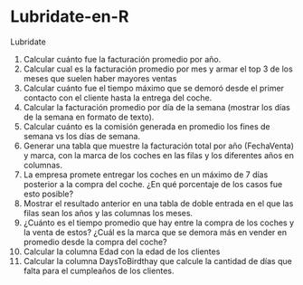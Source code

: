 # Lubridate-en-R
Lubridate
1. Calcular cuánto fue la facturación promedio por año.
2. Calcular cual es la facturación promedio por mes y armar el top 3 de los meses que 
suelen haber mayores ventas
3. Calcular cuánto fue el tiempo máximo que se demoró desde el primer contacto con el 
cliente hasta la entrega del coche.
4. Calcular la facturación promedio por día de la semana (mostrar los días de la semana 
en formato de texto).
5. Calcular cuánto es la comisión generada en promedio los fines de semana vs los días de 
semana.
6. Generar una tabla que muestre la facturación total por año (FechaVenta) y marca, con 
la marca de los coches en las filas y los diferentes años en columnas.
7. La empresa promete entregar los coches en un máximo de 7 días posterior a la compra
del coche. ¿En qué porcentaje de los casos fue esto posible?
8. Mostrar el resultado anterior en una tabla de doble entrada en el que las filas sean los 
años y las columnas los meses.
9. ¿Cuánto es el tiempo promedio que hay entre la compra de los coches y la venta de 
estos? ¿Cuál es la marca que se demora más en vender en promedio desde la compra 
del coche?
10. Calcular la columna Edad con la edad de los clientes
11. Calcular la columna DaysToBirdthay que calcule la cantidad de días que falta para el 
cumpleaños de los clientes.

